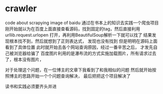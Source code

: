 # crawler
code about scrapying image of baidu
通过在书本上的知识去实践一个爬虫项目
刚开始就以为在百度上面直接查看源码，找到固定的tag，然后直接利用urllib.request.urlopen 打开，再利用BeautifulSoup解析一下就可以找了
结果发现根本找不到，然后就想到了正则表达式， 发现也没有找到
但是明明在源码上面看到了具体位置
此时就开始去各个网站查询原因，经过一番辛苦之后， 才发先自己被浏览器给骗了
百度图片利用的是瀑布流的方式实施加载图片，所有请求过去了，根本没有图片，

对于处理这个问题，在一位博主的文章下我看到了和我相似的问题
然后就开始按照博主的思路开始一个个问题查询解决，
最后把把这个项目解决了

读书和实践必须要齐头并进

